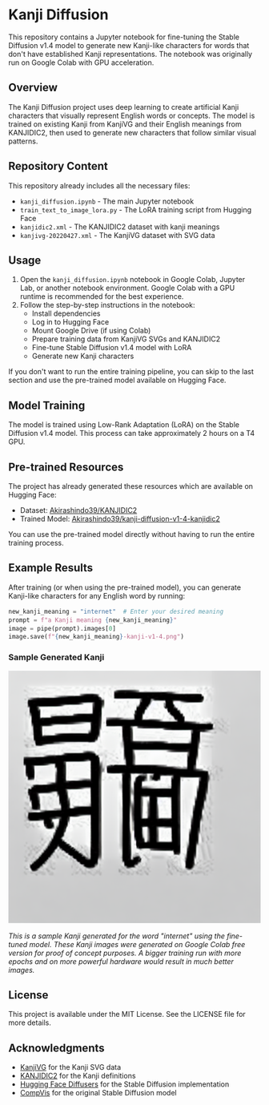 # Kanji Diffusion

This repository contains a Jupyter notebook for fine-tuning the Stable Diffusion v1.4 model to generate new Kanji-like characters for words that don't have established Kanji representations. The notebook was originally run on Google Colab with GPU acceleration.

## Overview

The Kanji Diffusion project uses deep learning to create artificial Kanji characters that visually represent English words or concepts. The model is trained on existing Kanji from KanjiVG and their English meanings from KANJIDIC2, then used to generate new characters that follow similar visual patterns.

## Repository Content

This repository already includes all the necessary files:
- `kanji_diffusion.ipynb` - The main Jupyter notebook
- `train_text_to_image_lora.py` - The LoRA training script from Hugging Face
- `kanjidic2.xml` - The KANJIDIC2 dataset with kanji meanings
- `kanjivg-20220427.xml` - The KanjiVG dataset with SVG data

## Usage

1. Open the `kanji_diffusion.ipynb` notebook in Google Colab, Jupyter Lab, or another notebook environment. Google Colab with a GPU runtime is recommended for the best experience.
2. Follow the step-by-step instructions in the notebook:
   - Install dependencies
   - Log in to Hugging Face
   - Mount Google Drive (if using Colab)
   - Prepare training data from KanjiVG SVGs and KANJIDIC2
   - Fine-tune Stable Diffusion v1.4 model with LoRA
   - Generate new Kanji characters
   
If you don't want to run the entire training pipeline, you can skip to the last section and use the pre-trained model available on Hugging Face.

## Model Training

The model is trained using Low-Rank Adaptation (LoRA) on the Stable Diffusion v1.4 model. This process can take approximately 2 hours on a T4 GPU.

## Pre-trained Resources

The project has already generated these resources which are available on Hugging Face:

- Dataset: [Akirashindo39/KANJIDIC2](https://huggingface.co/datasets/Akirashindo39/KANJIDIC2)
- Trained Model: [Akirashindo39/kanji-diffusion-v1-4-kanjidic2](https://huggingface.co/Akirashindo39/kanji-diffusion-v1-4-kanjidic2)

You can use the pre-trained model directly without having to run the entire training process.

## Example Results

After training (or when using the pre-trained model), you can generate Kanji-like characters for any English word by running:

```python
new_kanji_meaning = "internet"  # Enter your desired meaning
prompt = f"a Kanji meaning {new_kanji_meaning}"
image = pipe(prompt).images[0]
image.save(f"{new_kanji_meaning}-kanji-v1-4.png")
```

### Sample Generated Kanji

![Sample Kanji for "internet"](internet-kanji-v1-4.png)

*This is a sample Kanji generated for the word "internet" using the fine-tuned model. These Kanji images were generated on Google Colab free version for proof of concept purposes. A bigger training run with more epochs and on more powerful hardware would result in much better images.*

## License

This project is available under the MIT License. See the LICENSE file for more details.

## Acknowledgments

- [KanjiVG](https://github.com/KanjiVG/kanjivg) for the Kanji SVG data
- [KANJIDIC2](https://www.edrdg.org/wiki/index.php/KANJIDIC_Project) for the Kanji definitions
- [Hugging Face Diffusers](https://github.com/huggingface/diffusers) for the Stable Diffusion implementation
- [CompVis](https://github.com/CompVis/stable-diffusion) for the original Stable Diffusion model